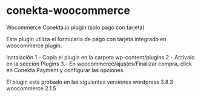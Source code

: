 conekta-woocommerce
===================

Wocommerce Conekta.io plugin (solo pago con tarjeta)

Este plugin utiliza el formulario de pago con tarjeta integrado en woocommerce plugin.

Instalación
1.- Copia el plugin en la carpeta wp-content/plugins
2.- Activalo en la sección Plugins
3.- En woocommerce/ajustes/Finalizar compra, click en Conekta Payment y configurar las opciones

El plugin esta probado en las siguientes versiones
wordpress 3.8.3
woocommerce 2.1.5